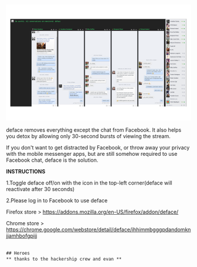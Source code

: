 
![deface running in chrome on OSX](img/facedeck.png)

deface removes everything except the chat from Facebook.
It also helps you detox by allowing only 30-second bursts of viewing the stream.

If you don't want to get distracted by Facebook, or throw away your privacy with the mobile messenger apps,
but are still somehow required to use Facebook chat, deface is the solution.

<strong>INSTRUCTIONS</strong>

1.Toggle deface off/on with the icon in the top-left corner(deface will reactivate after 30 seconds)

2.Please log in to Facebook to use deface

Firefox store > https://addons.mozilla.org/en-US/firefox/addon/deface/

Chrome store > https://chrome.google.com/webstore/detail/deface/ihhimmbgggpdandomknjjamhbofgpijj


```

## Heroes
** thanks to the hackership crew and evan **
